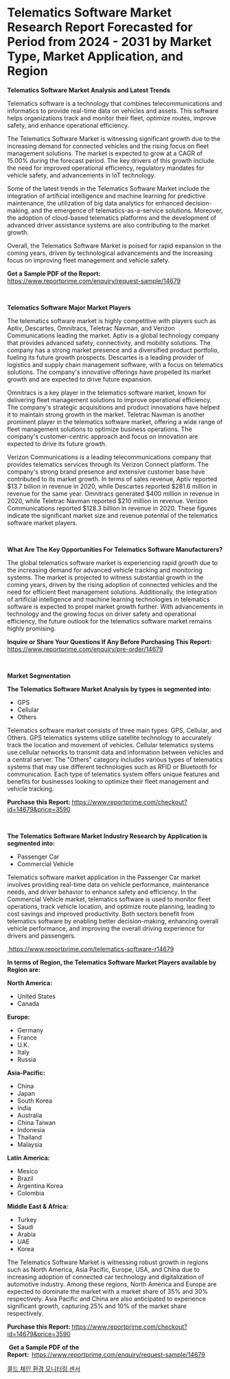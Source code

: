 <p><h1>Telematics Software Market Research Report Forecasted for Period from 2024 -  2031 by Market Type, Market Application, and Region</h1></p><p><strong>Telematics Software Market Analysis and Latest Trends</strong></p>
<p><p>Telematics software is a technology that combines telecommunications and informatics to provide real-time data on vehicles and assets. This software helps organizations track and monitor their fleet, optimize routes, improve safety, and enhance operational efficiency.</p><p>The Telematics Software Market is witnessing significant growth due to the increasing demand for connected vehicles and the rising focus on fleet management solutions. The market is expected to grow at a CAGR of 15.00% during the forecast period. The key drivers of this growth include the need for improved operational efficiency, regulatory mandates for vehicle safety, and advancements in IoT technology.</p><p>Some of the latest trends in the Telematics Software Market include the integration of artificial intelligence and machine learning for predictive maintenance, the utilization of big data analytics for enhanced decision-making, and the emergence of telematics-as-a-service solutions. Moreover, the adoption of cloud-based telematics platforms and the development of advanced driver assistance systems are also contributing to the market growth.</p><p>Overall, the Telematics Software Market is poised for rapid expansion in the coming years, driven by technological advancements and the increasing focus on improving fleet management and vehicle safety.</p></p>
<p><strong>Get a Sample PDF of the Report:&nbsp;</strong> <a href="https://www.reportprime.com/enquiry/request-sample/14679">https://www.reportprime.com/enquiry/request-sample/14679</a></p>
<p>&nbsp;</p>
<p><strong>Telematics Software Major Market Players</strong></p>
<p><p>The telematics software market is highly competitive with players such as Aptiv, Descartes, Omnitracs, Teletrac Navman, and Verizon Communications leading the market. Aptiv is a global technology company that provides advanced safety, connectivity, and mobility solutions. The company has a strong market presence and a diversified product portfolio, fueling its future growth prospects. Descartes is a leading provider of logistics and supply chain management software, with a focus on telematics solutions. The company's innovative offerings have propelled its market growth and are expected to drive future expansion.</p><p>Omnitracs is a key player in the telematics software market, known for delivering fleet management solutions to improve operational efficiency. The company's strategic acquisitions and product innovations have helped it to maintain strong growth in the market. Teletrac Navman is another prominent player in the telematics software market, offering a wide range of fleet management solutions to optimize business operations. The company's customer-centric approach and focus on innovation are expected to drive its future growth.</p><p>Verizon Communications is a leading telecommunications company that provides telematics services through its Verizon Connect platform. The company's strong brand presence and extensive customer base have contributed to its market growth. In terms of sales revenue, Aptiv reported $13.7 billion in revenue in 2020, while Descartes reported $281.6 million in revenue for the same year. Omnitracs generated $400 million in revenue in 2020, while Teletrac Navman reported $210 million in revenue. Verizon Communications reported $128.3 billion in revenue in 2020. These figures indicate the significant market size and revenue potential of the telematics software market players.</p></p>
<p>&nbsp;</p>
<p><strong>What Are The Key Opportunities For Telematics Software Manufacturers?</strong></p>
<p><p>The global telematics software market is experiencing rapid growth due to the increasing demand for advanced vehicle tracking and monitoring systems. The market is projected to witness substantial growth in the coming years, driven by the rising adoption of connected vehicles and the need for efficient fleet management solutions. Additionally, the integration of artificial intelligence and machine learning technologies in telematics software is expected to propel market growth further. With advancements in technology and the growing focus on driver safety and operational efficiency, the future outlook for the telematics software market remains highly promising.</p></p>
<p><strong>Inquire or Share Your Questions If Any Before Purchasing This Report:</strong> <a href="https://www.reportprime.com/enquiry/pre-order/14679">https://www.reportprime.com/enquiry/pre-order/14679</a></p>
<p>&nbsp;</p>
<p><strong>Market Segmentation</strong></p>
<p><strong>The Telematics Software Market Analysis by types is segmented into:</strong></p>
<p><ul><li>GPS</li><li>Cellular</li><li>Others</li></ul></p>
<p><p>Telematics software market consists of three main types: GPS, Cellular, and Others. GPS telematics systems utilize satellite technology to accurately track the location and movement of vehicles. Cellular telematics systems use cellular networks to transmit data and information between vehicles and a central server. The "Others" category includes various types of telematics systems that may use different technologies such as RFID or Bluetooth for communication. Each type of telematics system offers unique features and benefits for businesses looking to optimize their fleet management and vehicle tracking.</p></p>
<p><strong>Purchase this Report:&nbsp;</strong><a href="https://www.reportprime.com/checkout?id=14679&price=3590">https://www.reportprime.com/checkout?id=14679&price=3590</a></p>
<p>&nbsp;</p>
<p><strong>The Telematics Software Market Industry Research by Application is segmented into:</strong></p>
<p><ul><li>Passenger Car</li><li>Commercial Vehicle</li></ul></p>
<p><p>Telematics software market application in the Passenger Car market involves providing real-time data on vehicle performance, maintenance needs, and driver behavior to enhance safety and efficiency. In the Commercial Vehicle market, telematics software is used to monitor fleet operations, track vehicle location, and optimize route planning, leading to cost savings and improved productivity. Both sectors benefit from telematics software by enabling better decision-making, enhancing overall vehicle performance, and improving the overall driving experience for drivers and passengers.</p></p>
<p><a href="https://www.reportprime.com/telematics-software-r14679">&nbsp;https://www.reportprime.com/telematics-software-r14679</a></p>
<p><strong>In terms of Region, the Telematics Software Market Players available by Region are:</strong></p>
<p>
    <p> <strong> North America: </strong>
        <ul>
            <li>United States</li>
            <li>Canada</li>
        </ul>
        </p> 
    <p> <strong> Europe: </strong>
        <ul>
            <li>Germany</li>
            <li>France</li>
            <li>U.K.</li>
            <li>Italy</li>
            <li>Russia</li>
        </ul>
        </p> 
    <p> <strong> Asia-Pacific: </strong>
        <ul>
            <li>China</li>
            <li>Japan</li>
            <li>South Korea</li>
            <li>India</li>
            <li>Australia</li>
            <li>China Taiwan</li>
            <li>Indonesia</li>
            <li>Thailand</li>
            <li>Malaysia</li>
        </ul>
        </p> 
    <p> <strong> Latin America: </strong>
        <ul>
            <li>Mexico</li>
            <li>Brazil</li>
            <li>Argentina Korea</li>
            <li>Colombia</li>
        </ul>
        </p> 
    <p> <strong> Middle East & Africa: </strong>
        <ul>
            <li>Turkey</li>
            <li>Saudi</li>
            <li>Arabia</li>
            <li>UAE</li>
            <li>Korea</li>
        </ul>
    </p>
    </p>
<p><p>The Telematics Software Market is witnessing robust growth in regions such as North America, Asia Pacific, Europe, USA, and China due to increasing adoption of connected car technology and digitalization of automotive industry. Among these regions, North America and Europe are expected to dominate the market with a market share of 35% and 30% respectively. Asia Pacific and China are also anticipated to experience significant growth, capturing 25% and 10% of the market share respectively.</p></p>
<p><strong>Purchase this Report: </strong><a href="https://www.reportprime.com/checkout?id=14679&price=3590">https://www.reportprime.com/checkout?id=14679&price=3590</a></p>
<p>&nbsp;<strong>Get a Sample PDF of the Report:&nbsp;&nbsp;</strong><a href="https://www.reportprime.com/enquiry/request-sample/14679">https://www.reportprime.com/enquiry/request-sample/14679</a></p>
<p><strong></strong></p>
<p><p><a href="https://github.com/vss5505pa7z1p/Market-Research-Report-List-4/blob/main/3604839107842.md">콜드 체인 환경 모니터링 센서</a></p></p>